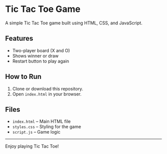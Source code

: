 # Tic Tac Toe Game

A simple Tic Tac Toe game built using HTML, CSS, and JavaScript.

## Features
- Two-player board (X and O)
- Shows winner or draw
- Restart button to play again

## How to Run
1. Clone or download this repository.
2. Open `index.html` in your browser.

## Files
- `index.html` – Main HTML file
- `styles.css` – Styling for the game
- `script.js` – Game logic

---

Enjoy playing Tic Tac Toe!
